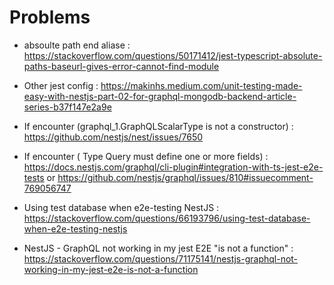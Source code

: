 # Problems

- absoulte path end aliase : https://stackoverflow.com/questions/50171412/jest-typescript-absolute-paths-baseurl-gives-error-cannot-find-module

- Other jest config : https://makinhs.medium.com/unit-testing-made-easy-with-nestjs-part-02-for-graphql-mongodb-backend-article-series-b37f147e2a9e

- If encounter (graphql_1.GraphQLScalarType is not a constructor) : https://github.com/nestjs/nest/issues/7650

- If encounter ( Type Query must define one or more fields) : https://docs.nestjs.com/graphql/cli-plugin#integration-with-ts-jest-e2e-tests or https://github.com/nestjs/graphql/issues/810#issuecomment-769056747

- Using test database when e2e-testing NestJS : https://stackoverflow.com/questions/66193796/using-test-database-when-e2e-testing-nestjs

- NestJS - GraphQL not working in my jest E2E "is not a function" : https://stackoverflow.com/questions/71175141/nestjs-graphql-not-working-in-my-jest-e2e-is-not-a-function
